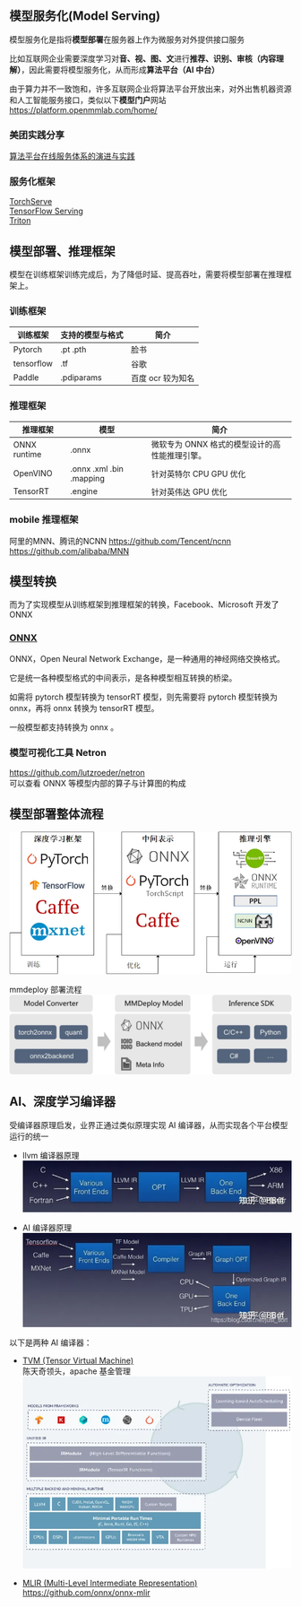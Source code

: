 ## 模型服务化(Model Serving)
模型服务化是指将**模型部署**在服务器上作为微服务对外提供接口服务 

比如互联网企业需要深度学习对**音、视、图、文**进行**推荐、识别、审核（内容理解）**，因此需要将模型服务化，从而形成**算法平台（AI 中台）**  

由于算力并不一致饱和，许多互联网企业将算法平台开放出来，对外出售机器资源和人工智能服务接口，类似以下**模型门户**网站  
https://platform.openmmlab.com/home/ 

### 美团实践分享   
[算法平台在线服务体系的演进与实践](https://tech.meituan.com/2021/05/13/turing-os-online-serving.html)  

### 服务化框架  
[TorchServe](https://pytorch.org/serve/)  
[TensorFlow Serving](https://www.tensorflow.org/tfx/guide/serving)  
[Triton](https://github.com/triton-inference-server/server)

## 模型部署、推理框架
模型在训练框架训练完成后，为了降低时延、提高吞吐，需要将模型部署在推理框架上。

### 训练框架
|训练框架|支持的模型与格式|简介|
|-|-|-|
|Pytorch|.pt .pth|脸书
|tensorflow|.tf|谷歌
|Paddle|.pdiparams|百度 ocr 较为知名

### 推理框架
| 推理框架         | 模型                       | 简介                         |
| ------------ | ------------------------ | -------------------------- |
| ONNX runtime | .onnx                    | 微软专为 ONNX 格式的模型设计的高性能推理引擎。 |
| OpenVINO     | .onnx .xml .bin .mapping | 针对英特尔 CPU GPU 优化           |
| TensorRT     | .engine                  | 针对英伟达 GPU 优化               |

### mobile 推理框架
阿里的MNN、腾讯的NCNN
https://github.com/Tencent/ncnn
https://github.com/alibaba/MNN

## 模型转换
而为了实现模型从训练框架到推理框架的转换，Facebook、Microsoft 开发了 ONNX

### [ONNX](https://onnx.ai/index.html)

ONNX，Open Neural Network Exchange，是一种通用的神经网络交换格式。

它是统一各种模型格式的中间表示，是各种模型相互转换的桥梁。

如需将 pytorch 模型转换为 tensorRT 模型，则先需要将 pytorch 模型转换为 onnx，再将 onnx 转换为 tensorRT 模型。

一般模型都支持转换为 onnx 。
### 模型可视化工具 Netron
https://github.com/lutzroeder/netron  
可以查看 ONNX 等模型内部的算子与计算图的构成

## 模型部署整体流程
![](https://raw.githubusercontent.com/LesslsMore/blog-img/master/picgo/20250105153238.png)

mmdeploy 部署流程
![](https://raw.githubusercontent.com/LesslsMore/blog-img/master/picgo/20250105153256.png)
## AI、深度学习编译器
受编译器原理启发，业界正通过类似原理实现 AI 编译器，从而实现各个平台模型运行的统一  

- llvm 编译器原理
![](https://raw.githubusercontent.com/LesslsMore/blog-img/master/picgo/20250105153542.png)

- AI 编译器原理
![](https://raw.githubusercontent.com/LesslsMore/blog-img/master/picgo/20250105153601.png)

以下是两种 AI 编译器：

- [TVM (Tensor Virtual Machine)](https://tvm.apache.org/)  
陈天奇领头，apache 基金管理
![](https://raw.githubusercontent.com/LesslsMore/blog-img/master/picgo/20250105153623.png)

- [MLIR (Multi-Level Intermediate Representation)](https://onnx.ai/onnx-mlir/)
https://github.com/onnx/onnx-mlir